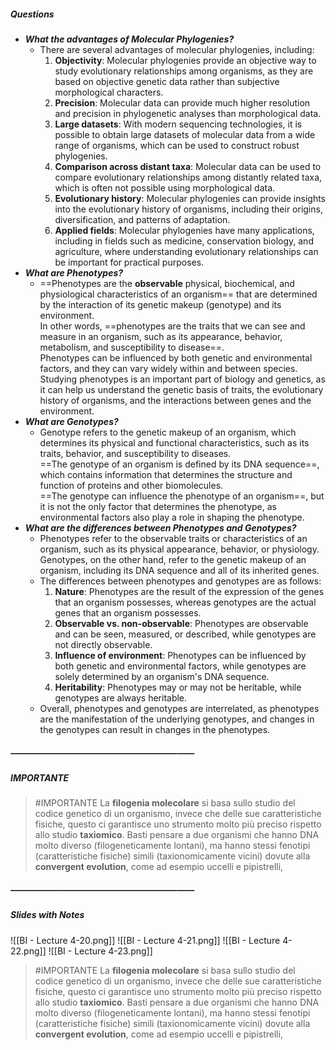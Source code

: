 ##### Questions
- ***What the advantages of Molecular Phylogenies?***
	- There are several advantages of molecular phylogenies, including:
	  1. **Objectivity**: Molecular phylogenies provide an objective way to study evolutionary relationships among organisms, as they are based on objective genetic data rather than subjective morphological characters.
	  2. **Precision**: Molecular data can provide much higher resolution and precision in phylogenetic analyses than morphological data.
	  3. **Large datasets**: With modern sequencing technologies, it is possible to obtain large datasets of molecular data from a wide range of organisms, which can be used to construct robust phylogenies.
	  4. **Comparison across distant taxa**: Molecular data can be used to compare evolutionary relationships among distantly related taxa, which is often not possible using morphological data.
	  5. **Evolutionary history**: Molecular phylogenies can provide insights into the evolutionary history of organisms, including their origins, diversification, and patterns of adaptation.
	  6. **Applied fields**: Molecular phylogenies have many applications, including in fields such as medicine, conservation biology, and agriculture, where understanding evolutionary relationships can be important for practical purposes.
- ***What are Phenotypes?***
	- ==Phenotypes are the **observable** physical, biochemical, and physiological characteristics of an organism== that are determined by the interaction of its genetic makeup (genotype) and its environment. <br>In other words, ==phenotypes are the traits that we can see and measure in an organism, such as its appearance, behavior, metabolism, and susceptibility to disease==. <br>Phenotypes can be influenced by both genetic and environmental factors, and they can vary widely within and between species. <br>Studying phenotypes is an important part of biology and genetics, as it can help us understand the genetic basis of traits, the evolutionary history of organisms, and the interactions between genes and the environment.
- ***What are Genotypes?***
	- Genotype refers to the genetic makeup of an organism, which determines its physical and functional characteristics, such as its traits, behavior, and susceptibility to diseases. <br>==The genotype of an organism is defined by its DNA sequence==, which contains information that determines the structure and function of proteins and other biomolecules. <br>==The genotype can influence the phenotype of an organism==, but it is not the only factor that determines the phenotype, as environmental factors also play a role in shaping the phenotype.
- ***What are the differences between Phenotypes and Genotypes?***
	- Phenotypes refer to the observable traits or characteristics of an organism, such as its physical appearance, behavior, or physiology. <br>Genotypes, on the other hand, refer to the genetic makeup of an organism, including its DNA sequence and all of its inherited genes.
	- The differences between phenotypes and genotypes are as follows:
	  1. **Nature**: Phenotypes are the result of the expression of the genes that an organism possesses, whereas genotypes are the actual genes that an organism possesses.
	  2. **Observable vs. non-observable**: Phenotypes are observable and can be seen, measured, or described, while genotypes are not directly observable.
	  3. **Influence of environment**: Phenotypes can be influenced by both genetic and environmental factors, while genotypes are solely determined by an organism's DNA sequence.
	  4. **Heritability**: Phenotypes may or may not be heritable, while genotypes are always heritable.
	- Overall, phenotypes and genotypes are interrelated, as phenotypes are the manifestation of the underlying genotypes, and changes in the genotypes can result in changes in the phenotypes.

##### —————————————————————
##### IMPORTANTE

> #IMPORTANTE La **filogenia molecolare** si basa sullo studio del codice genetico di un organismo, invece che delle sue caratteristiche fisiche, questo ci garantisce uno strumento molto più preciso rispetto allo studio **taxiomico**.
> Basti pensare a due organismi che hanno DNA molto diverso (filogeneticamente lontani), ma hanno stessi fenotipi (caratteristiche fisiche) simili (taxionomicamente vicini) dovute alla **convergent evolution**, come ad esempio uccelli e pipistrelli,

##### —————————————————————
##### Slides with Notes
![[BI - Lecture 4-20.png]] ![[BI - Lecture 4-21.png]] ![[BI - Lecture 4-22.png]] ![[BI - Lecture 4-23.png]] 

> #IMPORTANTE La **filogenia molecolare** si basa sullo studio del codice genetico di un organismo, invece che delle sue caratteristiche fisiche, questo ci garantisce uno strumento molto più preciso rispetto allo studio **taxiomico**.
> Basti pensare a due organismi che hanno DNA molto diverso (filogeneticamente lontani), ma hanno stessi fenotipi (caratteristiche fisiche) simili (taxionomicamente vicini) dovute alla **convergent evolution**, come ad esempio uccelli e pipistrelli,
